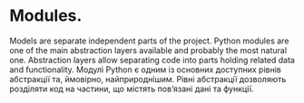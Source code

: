 # Modules.
Models are separate independent parts of the project.
Python modules are one of the main abstraction layers available and probably the most natural one.
Abstraction layers allow separating code into parts holding related data and functionality.
Модулі Python є одним із основних доступних рівнів абстракції та, ймовірно, найприроднішим.
Рівні абстракції дозволяють розділяти код на частини, що містять пов’язані дані та функції.

